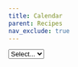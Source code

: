 ```yaml
---
title: Calendar
parent: Recipes
nav_exclude: true
---
```


<link rel="stylesheet" href="https://cdn.jsdelivr.net/npm/fullcalendar@5.11.0/main.min.css">
<script src="https://cdn.jsdelivr.net/npm/fullcalendar@5.11.0/main.min.js"></script>
<script src="https://unpkg.com/@popperjs/core@2"></script>
<script src="https://unpkg.com/tippy.js@6"></script>

<p>
    <select id="audienceDD" name="audienceDD" title="Select an audience that matches you.">
        <option default="true" selected="selected">Select...</option>
    </select>
</p>
<p>
    <div id="fullCalendarView">&nbsp;</div>
</p>

<script>
let ready = (callback) => {
    if (document.readyState !== "loading") callback();
    else document.addEventListener("DOMContentLoaded", callback);
};

ready(() => {
    initCalendar();
});

/*  feedURL:
    This should be the site URL of the salesforce site where Summit Events App is installed
 */
let feedURL = "https://summiteventsappteam.secure.force.com/";

/* HIDE CALENDAR OPTION:
   hideCalendarUntilAudience set to true will hide the calendar of events until an audience is selected.
   const hideCalendarUntilAudience = true;
 */
const hideCalendarUntilAudience = false;

/* HARD CODE AUDIENCE DROPDOWN:
   Replace the list of audience currently being pulled from the Salesforce org with a custom list.
   This is a key,value list {'Option One Label':'Option One Value','Option Two Label':'Option Two Value'}.
   Key will display to the user and value is the audience to filter events in Salesforce.
   If not used this variable must still be defined with no values (const hardCodeAudience = {};).
   const hardCodeAudience = {'Faculty/Staff':'Faculty/Staff','Online events':'Online'};
 */
const hardCodeAudience = {};

/* OMIT AUDIENCE IN DROPDOWN:
   This option lets you define a list of audiences you wish to omit from the audience dropdown generated from Salesforce.
   If not used this variable must still be defined with no values (const hideAudiences = [];).
   const hideAudiences = ['Faculty/Staff','General Public'];
 */
const hideAudiences = [];

/* audienceDropDownId:
   The div id of the html element you want to populate with the audience dropdown
*/
const audienceDropDownId = "audienceDD";


/* calendarDivId:
   The div id of the html element you want to populate with the full calendar
*/
const calendarDivId = "fullCalendarView";

const initCalendar = function() {
    const calendarEl = document.getElementById(calendarDivId);
    const SESettings = JSON.parse(readCookie("SummitEvents"));
    const audienceDD = document.getElementById(audienceDropDownId);

    if(feedURL.endsWith('/')) {
        feedURL += 'services/apexrest/summit/summiteventsfeed';
    } else {
        feedURL += '/services/apexrest/summit/summiteventsfeed';
    }

    if (Object.keys(hardCodeAudience).length === 1) {
        audienceDD.style.display = 'none';
    }

    if (audienceDD) {
        loadAudienceDD();
    }

    function getCalView() {
        let initialView = "dayGridMonth";
        if (window.innerWidth <= 900) {
            initialView = "listMonth";
        }
        return initialView;
    }

    const calendar = new FullCalendar.Calendar(calendarEl, {
        initialView: getCalView(),
        handleWindowResize: true,
        textColor: "#000",
        contentHeight: "auto",
        events: {
            url: feedURL,
            extraParams: function () {
                return {feedType: "eventList", audience: getAudienceDDValue()};
            },
        },
        eventDataTransform: function (rawEventData) {
            return {
                id: rawEventData.Id,
                title: rawEventData.title,
                url: rawEventData.eventUrl,
                start: rawEventData.start.replace("Z", ""),
                end: rawEventData.end.replace("Z", ""),
                description: rawEventData.description,
                className: rawEventData.className,
                eventClosed: rawEventData.eventClosed.toString()
            };
        },
        eventDisplay: "auto",
        eventTextColor: "#000",
        eventContent: function (info) {
            let wrap;
            let titleWrap = document.createElement("span");
            titleWrap.classList.add("summitEventsTitle");
            if (!info.event.extendedProps.eventClosed) {
                wrap = document.createElement("a");
                titleWrap.innerHTML = info.event.title;
                wrap.href = info.event.url;
                wrap.target = "_blank";
            } else {
                wrap = document.createElement("div");
                titleWrap.innerHTML = info.event.title + "<br><em>Event is closed.</em>";
            }
            wrap.classList.add("SummitEventsItem");
            let descWrap = document.createElement("span");
            descWrap.classList.add("summitEventsDesc");
            descWrap.innerHTML = info.event.extendedProps.description;
            let timeWrap = document.createElement("span");
            timeWrap.classList.add("summitEventsTimes");
            let startTime = formatTimeString(info.event.start.toLocaleString());
            let endTime = formatTimeString(info.event.end.toLocaleString());
            timeWrap.innerHTML = startTime + " - " + endTime;
            wrap.append(titleWrap);
            if (info.view.type === "dayGridMonth") {
                wrap.append(timeWrap);
            } else {
                wrap.append(descWrap);
            }
            let arrayOfDomNodes = [wrap];
            return {domNodes: arrayOfDomNodes};
        },
        eventMouseEnter: function (info) {
            let desc = info.event.extendedProps.description;
            tippy(info.el, {animate: "fade", content: desc});
        },
        windowResize: function (arg) {
            this.changeView(getCalView());
            this.refetchEvents();
        },
    });
    calendar.render();
    if (audienceDD) {
        audienceDD.addEventListener("change", function () {
            eraseCookie("SummitEvents");
            createCookie(
                "SummitEvents",
                '{"audience" : "' + getAudienceDDValue() + '"}',
                ""
            );
            if (getAudienceDDValue() === "" && hideCalendarUntilAudience) {
                calendarEl.style.visibility = "hidden";
            } else {
                calendarEl.style.visibility = "visible";
            }
            calendar.refetchEvents();
        });
    }

    function formatTimeString(stringIn) {
        let stringOut = "";
        stringIn = stringIn.split(",");
        stringIn = stringIn[stringIn.length - 1];
        let first = stringIn.indexOf(",");
        let last = stringIn.lastIndexOf(":");
        stringOut = stringIn.substring(stringIn, last);
        stringOut += stringIn.substring(last + 3, stringIn.length);
        return stringOut;
    }

    function getAudienceDDValue() {
        if (Object.keys(hardCodeAudience).length === 1) {
            return hardCodeAudience[Object.keys(hardCodeAudience)[0]];
        }
        let audienceDDValue = "";
        if (audienceDD) {
            audienceDDValue = audienceDD.value;
        }
        if (audienceDDValue === "Select...") {
            audienceDDValue = "";
        }
        return audienceDDValue;
    }

    function loadAudienceDD() {
        fetch(feedURL + "?feedType=audienceDD")
            .then((resp) => resp.json())
            .then(function (data) {
                populateOptions(data, audienceDD);
                if (SESettings != null) {
                    if (SESettings.audience != null) {
                        audienceDD.value = SESettings.audience;
                    }
                }
                calendar.refetchEvents();
                if (getAudienceDDValue() === "" && hideCalendarUntilAudience) {
                    calendarEl.style.visibility = "hidden";
                }
            })
            .catch(function (error) {
                console.log(error);
            });
    }

    function populateOptions(data, selector, keyAsText) {
        selector.innerHTML = "";
        let opt1 = document.createElement("option");
        opt1.value = "";
        opt1.text = "Select...";
        selector.append(opt1);
        if (Object.keys(hardCodeAudience).length > 0) {
            data = hardCodeAudience;
        }
        let optionCount = 0;
        for (const [key, value] of Object.entries(data)) {
            if (!hideAudiences.includes(value)) {
                let opt2 = document.createElement("option");
                opt2.value = value;
                opt2.text = key;
                selector.append(opt2);
                optionCount++;
            }
        }
        if (optionCount === 1) {
            audienceDD.style.display = 'none';
        }
    }

    function createCookie(name, value, days) {
        let expires;
        if (days) {
            let date = new Date();
            date.setTime(date.getTime() + days * 24 * 60 * 60 * 1000);
            expires = "; expires=" + date.toGMTString();
        } else {
            expires = "";
        }
        document.cookie =
            encodeURIComponent(name) +
            "=" +
            encodeURIComponent(value) +
            expires +
            "; path=/";
    }

    function readCookie(name) {
        let nameEQ = encodeURIComponent(name) + "=";
        let ca = document.cookie.split(";");
        for (let i = 0; i < ca.length; i++) {
            let c = ca[i];
            while (c.charAt(0) === " ") c = c.substring(1, c.length);
            if (c.indexOf(nameEQ) === 0)
                return decodeURIComponent(c.substring(nameEQ.length, c.length));
        }
        return null;
    }

    function eraseCookie(name) {
        createCookie(name, "", -1);
    }
}

</script>


